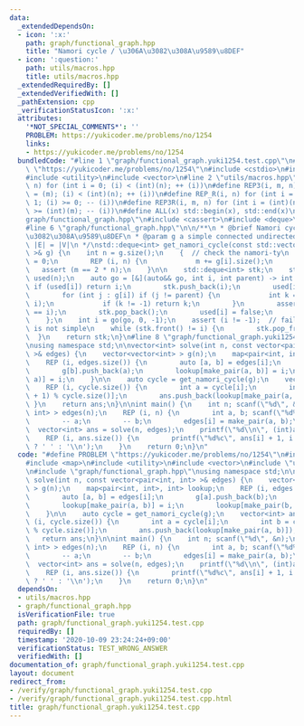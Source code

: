 ```yaml
---
data:
  _extendedDependsOn:
  - icon: ':x:'
    path: graph/functional_graph.hpp
    title: "Namori cycle / \u306A\u3082\u308A\u9589\u8DEF"
  - icon: ':question:'
    path: utils/macros.hpp
    title: utils/macros.hpp
  _extendedRequiredBy: []
  _extendedVerifiedWith: []
  _pathExtension: cpp
  _verificationStatusIcon: ':x:'
  attributes:
    '*NOT_SPECIAL_COMMENTS*': ''
    PROBLEM: https://yukicoder.me/problems/no/1254
    links:
    - https://yukicoder.me/problems/no/1254
  bundledCode: "#line 1 \"graph/functional_graph.yuki1254.test.cpp\"\n#define PROBLEM\
    \ \"https://yukicoder.me/problems/no/1254\"\n#include <cstdio>\n#include <map>\n\
    #include <utility>\n#include <vector>\n#line 2 \"utils/macros.hpp\"\n#define REP(i,\
    \ n) for (int i = 0; (i) < (int)(n); ++ (i))\n#define REP3(i, m, n) for (int i\
    \ = (m); (i) < (int)(n); ++ (i))\n#define REP_R(i, n) for (int i = (int)(n) -\
    \ 1; (i) >= 0; -- (i))\n#define REP3R(i, m, n) for (int i = (int)(n) - 1; (i)\
    \ >= (int)(m); -- (i))\n#define ALL(x) std::begin(x), std::end(x)\n#line 2 \"\
    graph/functional_graph.hpp\"\n#include <cassert>\n#include <deque>\n#include <functional>\n\
    #line 6 \"graph/functional_graph.hpp\"\n\n/**\n * @brief Namori cycle / \u306A\
    \u3082\u308A\u9589\u8DEF\n * @param g a simple connected undirected graph with\
    \ |E| = |V|\n */\nstd::deque<int> get_namori_cycle(const std::vector<std::vector<int>\
    \ >& g) {\n    int n = g.size();\n    {  // check the namori-ty\n        int m\
    \ = 0;\n        REP (i, n) {\n            m += g[i].size();\n        }\n     \
    \   assert (m == 2 * n);\n    }\n\n    std::deque<int> stk;\n    std::vector<bool>\
    \ used(n);\n    auto go = [&](auto&& go, int i, int parent) -> int {\n       \
    \ if (used[i]) return i;\n        stk.push_back(i);\n        used[i] = true;\n\
    \        for (int j : g[i]) if (j != parent) {\n            int k = go(go, j,\
    \ i);\n            if (k != -1) return k;\n        }\n        assert (stk.back()\
    \ == i);\n        stk.pop_back();\n        used[i] = false;\n        return -1;\n\
    \    };\n    int i = go(go, 0, -1);\n    assert (i != -1);  // fails if the graph\
    \ is not simple\n    while (stk.front() != i) {\n        stk.pop_front();\n  \
    \  }\n    return stk;\n}\n#line 8 \"graph/functional_graph.yuki1254.test.cpp\"\
    \nusing namespace std;\n\nvector<int> solve(int n, const vector<pair<int, int>\
    \ >& edges) {\n    vector<vector<int> > g(n);\n    map<pair<int, int>, int> lookup;\n\
    \    REP (i, edges.size()) {\n        auto [a, b] = edges[i];\n        g[a].push_back(b);\n\
    \        g[b].push_back(a);\n        lookup[make_pair(a, b)] = i;\n        lookup[make_pair(b,\
    \ a)] = i;\n    }\n\n    auto cycle = get_namori_cycle(g);\n    vector<int> ans;\n\
    \    REP (i, cycle.size()) {\n        int a = cycle[i];\n        int b = cycle[(i\
    \ + 1) % cycle.size()];\n        ans.push_back(lookup[make_pair(a, b)]);\n   \
    \ }\n    return ans;\n}\n\nint main() {\n    int n; scanf(\"%d\", &n);\n    vector<pair<int,\
    \ int> > edges(n);\n    REP (i, n) {\n        int a, b; scanf(\"%d%d\", &a, &b);\n\
    \        -- a;\n        -- b;\n        edges[i] = make_pair(a, b);\n    }\n  \
    \  vector<int> ans = solve(n, edges);\n    printf(\"%d\\n\", (int)ans.size());\n\
    \    REP (i, ans.size()) {\n        printf(\"%d%c\", ans[i] + 1, i + 1 < ans.size()\
    \ ? ' ' : '\\n');\n    }\n    return 0;\n}\n"
  code: "#define PROBLEM \"https://yukicoder.me/problems/no/1254\"\n#include <cstdio>\n\
    #include <map>\n#include <utility>\n#include <vector>\n#include \"utils/macros.hpp\"\
    \n#include \"graph/functional_graph.hpp\"\nusing namespace std;\n\nvector<int>\
    \ solve(int n, const vector<pair<int, int> >& edges) {\n    vector<vector<int>\
    \ > g(n);\n    map<pair<int, int>, int> lookup;\n    REP (i, edges.size()) {\n\
    \        auto [a, b] = edges[i];\n        g[a].push_back(b);\n        g[b].push_back(a);\n\
    \        lookup[make_pair(a, b)] = i;\n        lookup[make_pair(b, a)] = i;\n\
    \    }\n\n    auto cycle = get_namori_cycle(g);\n    vector<int> ans;\n    REP\
    \ (i, cycle.size()) {\n        int a = cycle[i];\n        int b = cycle[(i + 1)\
    \ % cycle.size()];\n        ans.push_back(lookup[make_pair(a, b)]);\n    }\n \
    \   return ans;\n}\n\nint main() {\n    int n; scanf(\"%d\", &n);\n    vector<pair<int,\
    \ int> > edges(n);\n    REP (i, n) {\n        int a, b; scanf(\"%d%d\", &a, &b);\n\
    \        -- a;\n        -- b;\n        edges[i] = make_pair(a, b);\n    }\n  \
    \  vector<int> ans = solve(n, edges);\n    printf(\"%d\\n\", (int)ans.size());\n\
    \    REP (i, ans.size()) {\n        printf(\"%d%c\", ans[i] + 1, i + 1 < ans.size()\
    \ ? ' ' : '\\n');\n    }\n    return 0;\n}\n"
  dependsOn:
  - utils/macros.hpp
  - graph/functional_graph.hpp
  isVerificationFile: true
  path: graph/functional_graph.yuki1254.test.cpp
  requiredBy: []
  timestamp: '2020-10-09 23:24:24+09:00'
  verificationStatus: TEST_WRONG_ANSWER
  verifiedWith: []
documentation_of: graph/functional_graph.yuki1254.test.cpp
layout: document
redirect_from:
- /verify/graph/functional_graph.yuki1254.test.cpp
- /verify/graph/functional_graph.yuki1254.test.cpp.html
title: graph/functional_graph.yuki1254.test.cpp
---
```

